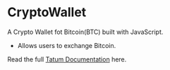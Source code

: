# CryptoWallet
A Crypto Wallet fot Bitcoin(BTC) built with JavaScript.

- Allows users to exchange Bitcoin.

Read the full [Tatum Documentation](https://docs.tatum.io/guides/blockchain/how-to-send-bitcoin-transaction) here.
